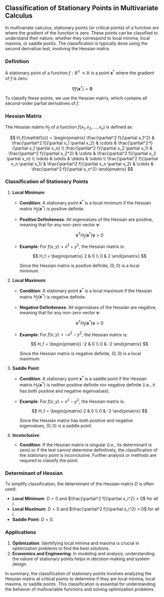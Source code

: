 ## Classification of Stationary Points in Multivariate Calculus

In multivariate calculus, stationary points (or critical points) of a function are where the gradient of the function is zero. These points can be classified to understand their nature, whether they correspond to local minima, local maxima, or saddle points. The classification is typically done using the second derivative test, involving the Hessian matrix.

### Definition

A stationary point of a function $f: \mathbb{R}^n \to \mathbb{R}$ is a point $\mathbf{x}^*$ where the gradient of $f$ is zero:

$$
\nabla f(\mathbf{x}^*) = \mathbf{0}
$$

To classify these points, we use the Hessian matrix, which contains all second-order partial derivatives of $f$.

### Hessian Matrix

The Hessian matrix $H_f$ of a function $f(x_1, x_2, \ldots, x_n)$ is defined as:

$$
H_f(\mathbf{x}) = \begin{pmatrix}
\frac{\partial^2 f}{\partial x_1^2} & \frac{\partial^2 f}{\partial x_1 \partial x_2} & \cdots & \frac{\partial^2 f}{\partial x_1 \partial x_n} \\
\frac{\partial^2 f}{\partial x_2 \partial x_1} & \frac{\partial^2 f}{\partial x_2^2} & \cdots & \frac{\partial^2 f}{\partial x_2 \partial x_n} \\
\vdots & \vdots & \ddots & \vdots \\
\frac{\partial^2 f}{\partial x_n \partial x_1} & \frac{\partial^2 f}{\partial x_n \partial x_2} & \cdots & \frac{\partial^2 f}{\partial x_n^2}
\end{pmatrix}
$$

### Classification of Stationary Points

1. **Local Minimum**:
   - **Condition**: A stationary point $\mathbf{x}^*$ is a local minimum if the Hessian matrix $H_f(\mathbf{x}^*)$ is positive definite.
   - **Positive Definiteness**: All eigenvalues of the Hessian are positive, meaning that for any non-zero vector $\mathbf{v}$:

     $$
     \mathbf{v}^T H_f(\mathbf{x}^*) \mathbf{v} > 0
     $$

   - **Example**: For $f(x, y) = x^2 + y^2$, the Hessian matrix is:

     $$
     H_f = \begin{pmatrix}
     2 & 0 \\
     0 & 2
     \end{pmatrix}
     $$

     Since the Hessian matrix is positive definite, $(0,0)$ is a local minimum.

2. **Local Maximum**:
   - **Condition**: A stationary point $\mathbf{x}^*$ is a local maximum if the Hessian matrix $H_f(\mathbf{x}^*)$ is negative definite.
   - **Negative Definiteness**: All eigenvalues of the Hessian are negative, meaning that for any non-zero vector $\mathbf{v}$:

     $$
     \mathbf{v}^T H_f(\mathbf{x}^*) \mathbf{v} < 0
     $$

   - **Example**: For $f(x, y) = -x^2 - y^2$, the Hessian matrix is:

     $$
     H_f = \begin{pmatrix}
     -2 & 0 \\
     0 & -2
     \end{pmatrix}
     $$

     Since the Hessian matrix is negative definite, $(0,0)$ is a local maximum.

3. **Saddle Point**:
   - **Condition**: A stationary point $\mathbf{x}^*$ is a saddle point if the Hessian matrix $H_f(\mathbf{x}^*)$ is neither positive definite nor negative definite (i.e., it has both positive and negative eigenvalues).
   - **Example**: For $f(x, y) = x^2 - y^2$, the Hessian matrix is:

     $$
     H_f = \begin{pmatrix}
     2 & 0 \\
     0 & -2
     \end{pmatrix}
     $$

     Since the Hessian matrix has both positive and negative eigenvalues, $(0,0)$ is a saddle point.

4. **Inconclusive**:
   - **Condition**: If the Hessian matrix is singular (i.e., its determinant is zero) or if the test cannot determine definitively, the classification of the stationary point is inconclusive. Further analysis or methods are required to classify the point.

### Determinant of Hessian

To simplify classification, the determinant of the Hessian matrix $D$ is often used:
- **Local Minimum**: $D > 0$ and $\frac{\partial^2 f}{\partial x_i^2} > 0$ for all $i$.
- **Local Maximum**: $D > 0$ and $\frac{\partial^2 f}{\partial x_i^2} < 0$ for all $i$.
- **Saddle Point**: $D < 0$.

### Applications

1. **Optimization**: Identifying local minima and maxima is crucial in optimization problems to find the best solutions.
2. **Economics and Engineering**: In modeling and analysis, understanding the nature of stationary points helps in decision-making and system design.

In summary, the classification of stationary points involves analyzing the Hessian matrix at critical points to determine if they are local minima, local maxima, or saddle points. This classification is essential for understanding the behavior of multivariable functions and solving optimization problems.

